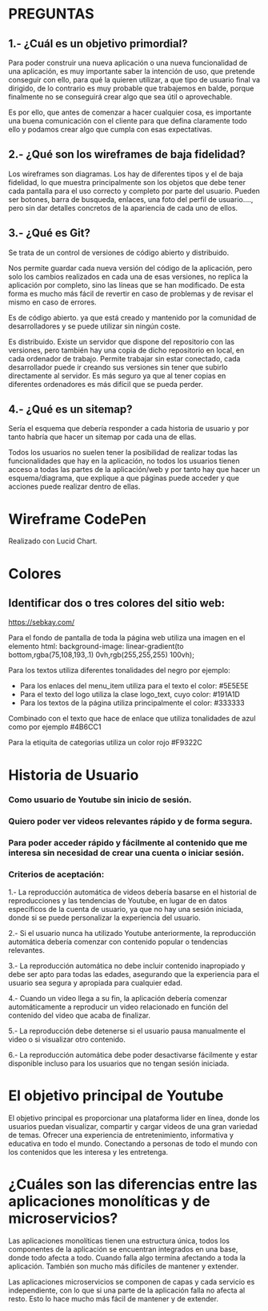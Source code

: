 # PREGUNTAS


## 1.- ¿Cuál es un objetivo primordial?

Para poder construir una nueva aplicación o una nueva funcionalidad de una aplicación, es muy importante saber la intención de uso, que pretende conseguir con ello, para qué la quieren utilizar, a que tipo de usuario final va dirigido, de lo contrario es muy probable que trabajemos en balde, porque finalmente no se conseguirá crear algo que sea útil o aprovechable.

Es por ello, que antes de comenzar a hacer cualquier cosa, es importante una buena comunicación con el cliente para que defina claramente todo ello y podamos crear algo que cumpla con esas expectativas.

## 2.- ¿Qué son los wireframes de baja fidelidad?

Los wireframes son diagramas. Los hay de diferentes tipos y el de baja fidelidad, lo que muestra principalmente son los objetos que debe tener cada pantalla para el uso correcto y completo por parte del usuario. Pueden ser botones, barra de busqueda, enlaces, una foto del perfil de usuario...., pero sin dar detalles concretos de la apariencia de cada uno de ellos.

## 3.- ¿Qué es Git?

Se trata de un control de versiones de código abierto y distribuido.

Nos permite guardar cada nueva versión del código de la aplicación, pero solo los cambios realizados en cada una de esas versiones, no replica la aplicación por completo, sino las líneas que se han modificado. De esta forma es mucho más fácil de revertir en caso de problemas y de revisar el mismo en caso de errores.

Es de código abierto. ya que está creado y mantenido por la comunidad de desarrolladores y se puede utilizar sin ningún coste.

Es distribuido. Existe un servidor que dispone del repositorio con las versiones, pero también hay una copia de dicho repositorio en local, en cada ordenador de trabajo. Permite trabajar sin estar conectado, cada desarrollador puede ir creando sus versiones sin tener que subirlo directamente al servidor. Es más seguro ya que al tener copias en diferentes ordenadores es más difícil que se pueda perder.

## 4.- ¿Qué es un sitemap?

Sería el esquema que debería responder a cada historia de usuario y por tanto habría que hacer un sitemap por cada una de ellas.

Todos los usuarios no suelen tener la posibilidad de realizar todas las funcionalidades que hay en la aplicación, no todos los usuarios tienen acceso a todas las partes de la aplicación/web y por tanto hay que hacer un esquema/diagrama, que explique a que páginas puede acceder y que acciones puede realizar dentro de ellas.
 

 # Wireframe CodePen

 Realizado con Lucid Chart.

 # Colores

 ## Identificar dos o tres colores del sitio web:

 https://sebkay.com/ 

 Para el fondo de pantalla de toda la página web utiliza una imagen en el elemento html:
 background-image: linear-gradient(to bottom,rgba(75,108,193,.1) 0vh,rgb(255,255,255) 100vh);

 Para los textos utiliza diferentes tonalidades del negro por ejemplo:
 - Para los enlaces del menu_item utiliza para el texto el color: #5E5E5E
 - Para el texto del logo utiliza la clase logo_text, cuyo color: #191A1D
 - Para los textos de la página utiliza principalmente el color: #333333

Combinado con el texto que hace de enlace que utiliza tonalidades de azul como por ejemplo #4B6CC1

Para la etiquita de categorias utiliza un color rojo #F9322C

# Historia de Usuario

### Como usuario de Youtube sin inicio de sesión.

### Quiero poder ver videos relevantes rápido y de forma segura.

### Para poder acceder rápido y fácilmente al contenido que me interesa sin necesidad de crear una cuenta o iniciar sesión.

### Criterios de aceptación:

1.- La reproducción automática de videos debería basarse en el historial de reproducciones y las tendencias de Youtube, en lugar de en datos específicos de la cuenta de usuario, ya que no hay una sesión iniciada, donde si se puede personalizar la experiencia del usuario.

2.- Si el usuario nunca ha utilizado Youtube anteriormente, la reproducción automática debería comenzar con contenido popular o tendencias relevantes.

3.- La reproducción automática no debe incluir contenido inapropiado y debe ser apto para todas las edades, asegurando que la experiencia para el usuario sea segura y apropiada para cualquier edad.

4.- Cuando un video llega a su fin, la aplicación debería comenzar automáticamente a reproducir un video relacionado en función del contenido del video que acaba de finalizar. 

5.- La reproducción debe detenerse si el usuario pausa manualmente el video o si visualizar otro contenido.

6.- La reproducción automática debe poder desactivarse fácilmente y estar disponible incluso para los usuarios que no tengan sesión iniciada.


# El objetivo principal de Youtube

El objetivo principal es proporcionar una plataforma lider en línea, donde los usuarios puedan visualizar, compartir y cargar videos de una gran variedad de temas. Ofrecer una experiencia de entretenimiento, informativa y educativa en todo el mundo. Conectando a personas de todo el mundo con los contenidos que les interesa y les entretenga.


# ¿Cuáles son las diferencias entre las aplicaciones monolíticas y de microservicios?

Las aplicaciones monolíticas tienen una estructura única, todos los componentes de la aplicación se encuentran integrados en una base, donde todo afecta a todo. Cuando falla algo termina afectando a toda la aplicación. También son mucho más difíciles de mantener y extender.

Las aplicaciones microservicios se componen de capas y cada servicio es independiente, con lo que si una parte de la aplicación falla no afecta al resto. Esto lo hace mucho más fácil de mantener y de extender.